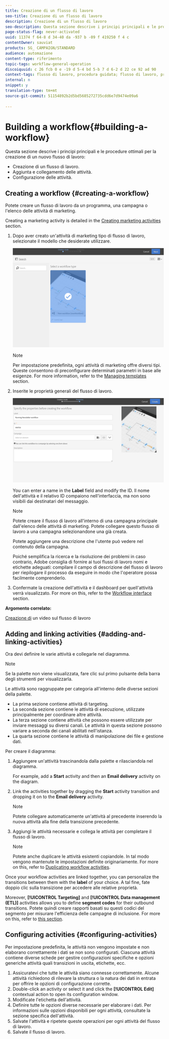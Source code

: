 ```yaml
---
title: Creazione di un flusso di lavoro
seo-title: Creazione di un flusso di lavoro
description: Creazione di un flusso di lavoro
seo-description: Questa sezione descrive i principi principali e le procedure ottimali per la creazione di un nuovo flusso di lavoro.
page-status-flag: never-activated
uuid: 11374 f 64-8 d 34-40 da -937 b -09 f 419250 f 4 c
contentOwner: sauviat
products: SG_ CAMPAIGN/STANDARD
audience: automazione
content-type: riferimento
topic-tags: workflow-general-operation
discoiquuid: c 26 fcb 0 e -19 d 5-4 bd 5-b 7 d 6-2 d 22 ce 92 ad 90
context-tags: flusso di lavoro, procedura guidata; flusso di lavoro, principale
internal: n
snippet: y
translation-type: tm+mt
source-git-commit: 51154892b2d5bd5685272735cdd6e7d9474e09a6

---
```



# Building a workflow{#building-a-workflow}

Questa sezione descrive i principi principali e le procedure ottimali per la creazione di un nuovo flusso di lavoro:

* Creazione di un flusso di lavoro.
* Aggiunta e collegamento delle attività.
* Configurazione delle attività.

## Creating a workflow {#creating-a-workflow}

Potete creare un flusso di lavoro da un programma, una campagna o l'elenco delle attività di marketing.

Creating a marketing activity is detailed in the [Creating marketing activities](../../start/using/marketing-activities.md#creating-a-marketing-activity) section.

1. Dopo aver creato un'attività di marketing tipo di flusso di lavoro, selezionate il modello che desiderate utilizzare.

   ![](assets/workflow_creation_1.png)

   >[!NOTE]
   >
   >Per impostazione predefinita, ogni attività di marketing offre diversi tipi. Queste consentono di preconfigurare determinati parametri in base alle esigenze. For more information, refer to the [Managing templates](../../start/using/about-templates.md) section.

1. Inserite le proprietà generali del flusso di lavoro.

   ![](assets/workflow_creation_2.png)

   You can enter a name in the **Label** field and modify the ID. Il nome dell'attività e il relativo ID compaiono nell'interfaccia, ma non sono visibili dai destinatari del messaggio.

   >[!NOTE]
   >
   >Potete creare il flusso di lavoro all'interno di una campagna principale dall'elenco delle attività di marketing. Potete collegare questo flusso di lavoro a una campagna selezionandone una già creata.

   Potete aggiungere una descrizione che l'utente può vedere nel contenuto della campagna.

   Poiché semplifica la ricerca e la risoluzione dei problemi in caso contrario, Adobe consiglia di fornire ai tuoi flussi di lavoro nomi e etichette adeguati: compilare il campo di descrizione del flusso di lavoro per riepilogare il processo da eseguire in modo che l'operatore possa facilmente comprenderlo.

1. Confermate la creazione dell'attività e il dashboard per quell'attività verrà visualizzato. For more on this, refer to the [Workflow interface](../../automating/using/workflow-interface.md) section.

**Argomento correlato:**

[Creazione di](https://helpx.adobe.com/campaign/kt/acs/using/acs-create-workflow-feature-video-use.html) un video sul flusso di lavoro

## Adding and linking activities {#adding-and-linking-activities}

Ora devi definire le varie attività e collegarle nel diagramma.

>[!NOTE]
>
>Se la palette non viene visualizzata, fare clic sul primo pulsante della barra degli strumenti per visualizzarla.

Le attività sono raggruppate per categoria all'interno delle diverse sezioni della palette.

* La prima sezione contiene attività di targeting.
* La seconda sezione contiene le attività di esecuzione, utilizzate principalmente per coordinare altre attività.
* La terza sezione contiene attività che possono essere utilizzate per inviare messaggi su diversi canali. Le attività in questa sezione possono variare a seconda dei canali abilitati nell'istanza.
* La quarta sezione contiene le attività di manipolazione dei file e gestione dati.

Per creare il diagramma:

1. Aggiungere un'attività trascinandola dalla palette e rilasciandola nel diagramma.

   For example, add a **Start** activity and then an **Email delivery** activity on the diagram.

1. Link the activities together by dragging the **Start** activity transition and dropping it on to the **Email delivery** activity.

   >[!NOTE]
   >
   >Potete collegare automaticamente un'attività al precedente inserendo la nuova attività alla fine della transizione precedente.

1. Aggiungi le attività necessarie e collega le attività per completare il flusso di lavoro.

   >[!NOTE]
   >
   >Potete anche duplicare le attività esistenti copiandole. In tal modo vengono mantenute le impostazioni definite originariamente. For more on this, refer to [Duplicating workflow activities](../../automating/using/workflow-interface.md#duplicating-workflow-activities).

Once your workflow activities are linked together, you can personalize the transitions between them with the **label** of your choice. A tal fine, fate doppio clic sulla transizione per accedere alle relative proprietà.

Moreover, **[!UICONTROL Targeting]** and **[!UICONTROL Data management (ETL)]** activities allows you to define **segment codes** for their outbound transitions. Potete quindi creare rapporti basati su questi codici del segmento per misurare l'efficienza delle campagne di inclusione. For more on this, refer to [this section](../../reporting/using/creating-a-report-workflow-segment.md).

## Configuring activities {#configuring-activities}

Per impostazione predefinita, le attività non vengono impostate e non elaborano correttamente i dati se non sono configurati. Ciascuna attività contiene diverse schede per gestire configurazioni specifiche e opzioni generiche attività quali transizioni in uscita, etichette, ecc.

1. Assicuratevi che tutte le attività siano connesse correttamente. Alcune attività richiedono di rilevare la struttura o la natura dei dati in entrata per offrire le opzioni di configurazione corrette.
1. Double-click an activity or select it and click the **[!UICONTROL Edit]** contextual action to open its configuration window.
1. Modificate l'etichetta dell'attività.
1. Definire tutte le opzioni diverse necessarie per elaborare i dati. Per informazioni sulle opzioni disponibili per ogni attività, consultate la sezione specifica dell'attività.
1. Salvate l'attività e ripetete queste operazioni per ogni attività del flusso di lavoro.
1. Salvate il flusso di lavoro.

